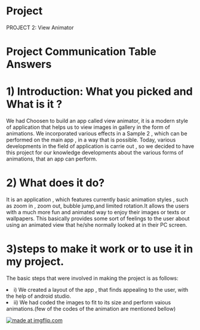# Project

PROJECT 2: View Animator

# Project Communication Table Answers

# 1) Introduction: What you picked and What is it ?

We had Choosen to build an app called view animator, it is a modern style of application that helps us to view images in gallery in the form of animations. We incorporated various effects in a Sample 2 , which can be performed on the main app , in a way that is possible. Today, various developments in the field of application is carrie out , so we decided to have this project for our knowledge developments about the various forms of animations, that an app can perform.

# 2) What does it do?

It is an application , which features currently basic animation styles , such as zoom in , zoom out, bubble jump,and limited rotation.It allows the users with a much more fun and animated way to enjoy their images or texts or wallpapers. This basically provides some sort of feelings to the user about using an animated view that he/she normally looked at in their PC screen.

# 3)steps to make it work or to use it in my project.

The basic steps that were involved in making the project is as follows:
<li> i) We created a layout of the app , that finds appealing to the user, with the help of android studio.</li>
<li> ii) We had coded the images to fit to its size and perform vaious animations.(few of the codes of the animation are mentioned bellow)</li>

<a href="https://imgflip.com/gif/2mbgg0"><img src="https://i.imgflip.com/2mbgg0.gif" title="made at imgflip.com"/></a>
